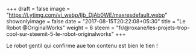 +++
draft = false
image = "https://i.ytimg.com/vi_webp/Ijb_DjAb0WE/maxresdefault.webp"
showonlyimage = false
date = "2017-08-15T20:22:08+05:30"
title = "Le Robot @OriginalWorks"
weight = 6
steem = "fr/@roxane/les-projets-trop-cool-sur-steemit-5-le-robot-originalworks"
+++

Le robot gentil qui confirme aue ton contenu est bien le tien !

<!--more-->
